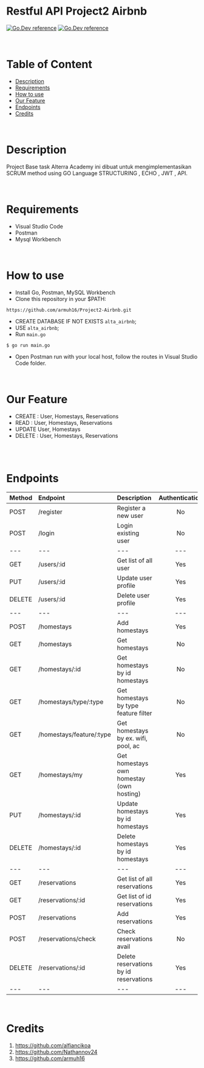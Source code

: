 # Restful API Project2 Airbnb

[![Go.Dev reference](https://img.shields.io/badge/gorm-reference-blue?logo=go&logoColor=blue)](https://pkg.go.dev/gorm.io/gorm?tab=doc)
[![Go.Dev reference](https://img.shields.io/badge/echo-reference-blue?logo=go&logoColor=blue)](https://github.com/labstack/echo)

<br>

# Table of Content

- [Description](#description)
- [Requirements](#Requirements)
- [How to use](#how-to-use)
- [Our Feature](#Our-Feature)
- [Endpoints](#endpoints)
- [Credits](#credits)

<br>


# Description

Project Base task Alterra Academy ini dibuat untuk mengimplementasikan SCRUM method using GO Language STRUCTURING , ECHO , JWT , API. 

<br>


# Requirements

* Visual Studio Code
* Postman
* Mysql Workbench


<br>


# How to use
- Install Go, Postman, MySQL Workbench
- Clone this repository in your $PATH:
```
https://github.com/armuh16/Project2-Airbnb.git
```
* CREATE DATABASE IF NOT EXISTS `alta_airbnb`;
* USE `alta_airbnb`;
* Run `main.go`
```
$ go run main.go
```
* Open Postman run with your local host, follow the routes in Visual Studio Code folder.


<br>

# Our Feature
* CREATE : User, Homestays, Reservations
* READ : User, Homestays, Reservations
* UPDATE User, Homestays
* DELETE : User, Homestays, Reservations

<br>
<br>

# Endpoints

| Method | Endpoint | Description| Authentication | Authorization
|:-----|:--------|:----------| :----------:| :----------:|
| POST  | /register | Register a new user | No | No
| POST | /login | Login existing user| No | No
|---|---|---|---|---|
| GET    | /users/:id | Get list of all user | Yes | Yes
| PUT | /users/:id | Update user profile | Yes | Yes
| DELETE | /users/:id | Delete user profile | Yes | Yes
|---|---|---|---|---|
| POST   | /homestays | Add homestays | Yes | Yes
| GET   | /homestays | Get homestays | No | No
| GET   | /homestays/:id | Get homestays by id homestays | No | No
| GET   | /homestays/type/:type | Get homestays by type feature filter | No | No
| GET   | /homestays/feature/:type | Get homestays by ex. wifi, pool, ac | No | No
| GET   | /homestays/my | Get homestays own homestay (own hosting) | Yes | Yes
| PUT | /homestays/:id | Update homestays by id homestays | Yes | Yes
| DELETE   | /homestays/:id | Delete homestays by id homestays | Yes | Yes
|---|---|---|---|---|
| GET | /reservations | Get list of all reservations | Yes | Yes
| GET | /reservations/:id | Get list of id reservations | Yes | Yes
| POST | /reservations | Add reservations | Yes | Yes
| POST | /reservations/check | Check reservations avail | No | No
| DELETE | /reservations/:id | Delete reservations by id reservations | Yes | Yes
|---|---|---|---|---|


<br>


# Credits

1. https://github.com/alfiancikoa
2. https://github.com/Nathannov24
3. https://github.com/armuh16
